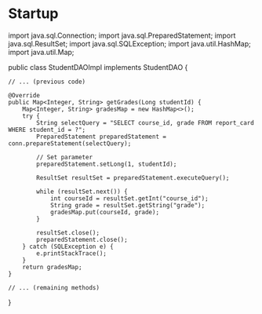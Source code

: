 # Startup


import java.sql.Connection;
import java.sql.PreparedStatement;
import java.sql.ResultSet;
import java.sql.SQLException;
import java.util.HashMap;
import java.util.Map;

public class StudentDAOImpl implements StudentDAO {

    // ... (previous code)

    @Override
    public Map<Integer, String> getGrades(Long studentId) {
        Map<Integer, String> gradesMap = new HashMap<>();
        try {
            String selectQuery = "SELECT course_id, grade FROM report_card WHERE student_id = ?";
            PreparedStatement preparedStatement = conn.prepareStatement(selectQuery);
            
            // Set parameter
            preparedStatement.setLong(1, studentId);
            
            ResultSet resultSet = preparedStatement.executeQuery();
            
            while (resultSet.next()) {
                int courseId = resultSet.getInt("course_id");
                String grade = resultSet.getString("grade");
                gradesMap.put(courseId, grade);
            }
            
            resultSet.close();
            preparedStatement.close();
        } catch (SQLException e) {
            e.printStackTrace();
        }
        return gradesMap;
    }

    // ... (remaining methods)
}

